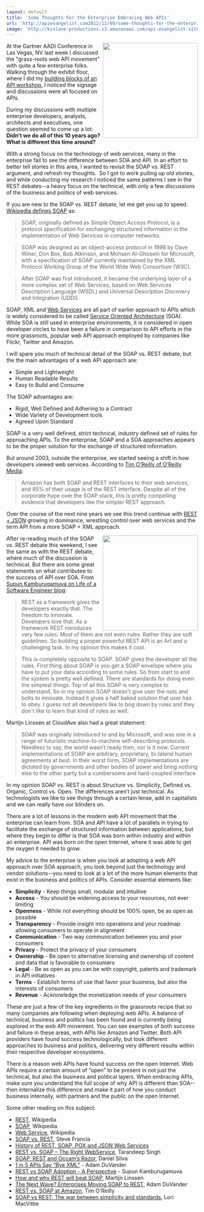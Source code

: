 ```yaml
---
layout: default
title: 'Some Thoughts For the Enterprise Embracing Web APIs'
url: 'http://apievangelist.com2012/12/09/some-thoughts-for-the-enterprise-embracing-web-apis/'
image: 'http://kinlane-productions.s3.amazonaws.com/api-evangelist-site/blog/enterprise-business.jpg'
---
```



<p>
     <img src="https://s3.amazonaws.com/kinlane-productions/api-evangelist/enterprise-business.jpg"  width="250" align="right" />
</p>
<p>
     At the Gartner AADI Conference in Las Vegas, NV last week I discussed the "grass-roots web API movement" with quite a few enterprise folks. Walking through the exhibit floor, where I did my <a href="/2012/11/30/my-api-building-blocks-workshop-with-intel-at-the-gartner-aadi-conference/">building blocks of an API workshop</a>, I noticed the signage and discussions were all focused on APIs.
</p>
<p>
     During my discussions with multiple enterprise developers, analysts, architects and executives, one question seemed to come up a lot: <strong>Didn’t we do all of this 10 years ago? What is different this time around?</strong>
</p>
<p>
     With a strong focus on the technology of web services, many in the enterprise fail to see the difference between SOA and API. In an effort to better tell stories in this area, I wanted to revisit the SOAP vs. REST argument, and refresh my thoughts.  So I got to work pulling up old stories, and while conducting my research I noticed the same patterns I see in the REST debates--a heavy focus on the technical, with only a few discussions of the business and politics of web services.
</p>
<p>
     If you are new to the SOAP vs. REST debate, let me get you up to speed. <a href="http://en.wikipedia.org/wiki/SOAP">Wikipedia defines SOAP</a> as:
</p>
<blockquote>
     SOAP, originally defined as Simple Object Access Protocol, is a protocol specification for exchanging structured information in the implementation of Web Services in computer networks.
</blockquote>
<blockquote>
     SOAP was designed as an object-access protocol in 1998 by Dave Winer, Don Box, Bob Atkinson, and Mohsen Al-Ghosein for Microsoft, with a specification of SOAP currently maintained by the XML Protocol Working Group of the World Wide Web Consortium (W3C).
</blockquote>
<blockquote>
     After SOAP was first introduced, it became the underlying layer of a more complex set of Web Services, based on Web Services Description Language (WSDL) and Universal Description Discovery and Integration (UDDI).
</blockquote>
<p>
     SOAP, XML and <a href="http://en.wikipedia.org/wiki/Web_Service">Web Services</a> are all part of earlier approach to APIs which is widely considered to be called <a href="http://en.wikipedia.org/wiki/Service-oriented_architecture">Service Oriented Architecture</a> (SOA). While SOA is still used in enterprise environments, it is considered in open developer circles to have been a failure in comparison to API efforts in the more grassroots, popular web API approach employed by companies like Flickr, Twitter and Amazon.
</p>
<p>
     I will spare you much of technical detail of the SOAP vs. REST debate, but the the main advantages of a web API approach are:
</p>
<ul >
     <li>Simple and Lightweight
     </li>
     <li>Human Readable Results
     </li>
     <li>Easy to Build and Consume
     </li>
</ul>
<p>
     The SOAP advantages are:
</p>
<ul >
     <li>Rigid, Well Defined and Adhering to a Contract
     </li>
     <li>Wide Variety of Development tools
     </li>
     <li>Agreed Upon Standard
     </li>
</ul>
<p>
     SOAP is a very well defined, strict technical, industry defined set of rules for approaching APIs. To the enterprise, SOAP and a SOA approaches appears to be the proper solution for the exchange of structured information.
</p>
<p>
     But around 2003, outside the enterprise, we started seeing a shift in how developers viewed web services. According to <a href="http://www.oreillynet.com/pub/wlg/3005">Tim O’Reilly of O’Reilly Media</a>:
</p>
<blockquote>
     Amazon has both SOAP and REST interfaces to their web services, and 85% of their usage is of the REST interface. Despite all of the corporate hype over the SOAP stack, this is pretty compelling evidence that developers like the simpler REST approach.
</blockquote>
<p>
     Over the course of the next nine years we see this trend continue with <a href="http://blog.programmableweb.com/2011/05/25/1-in-5-apis-say-bye-xml/">REST + JSON</a> growing in dominance, wrestling control over web services and the term API from a more SOAP + XML approach.
</p>
<p>
     <img src="https://s3.amazonaws.com/kinlane-productions/api-evangelist/enterprise-business-1.jpg"  width="250" align="right" />
</p>
<p>
     After re-reading much of the SOAP vs. REST debate this weekend, I see the same as with the REST debate, where much of the discussion is technical. But there are some great statements on what contributee to the success of API over SOA. From <a href="http://supunk.blogspot.com/2012/08/rest-vs-soap-adoption-perspective.html">Supun Kamburugamuva on Life of a Software Engineer blog</a>:
</p>
<blockquote>
     REST as a framework gives the developers exactly that. The freedom to innovate. Developers love that. As a framework REST introduces very few rules. Most of them are not even rules. Rather they are soft guidelines. So building a proper powerful REST API is an Art and a challenging task. In my opinion this makes it cool.
</blockquote>
<blockquote>
     This is completely opposite to SOAP. SOAP gives the developer all the rules. First thing about SOAP is you get a SOAP envelope where you have to put your data according to some rules. So from start to end the system is pretty well defined. There are standards for doing even the simplest things. Top of all this SOAP is very complex to understand. So in my opinion SOAP doesn't give user the nuts and bolts to innovate. Instead it gives a half baked solution that user has to obey. I guess not all developers like to bog down by rules and they don't like to learn that kind of rules as well.
</blockquote>
<p>
     Martijn Linssen at CloudAve also had a great statement:
</p>
<blockquote>
     SOAP was originally introduced to and by Microsoft, and was one in a range of futuristic machine-to-machine self-describing protocols. Needless to say, the world wasn’t ready then, nor is it now. Current implementations of SOAP are arbitrary, proprietary, bi-lateral human agreements at best. In their worst form, SOAP implementations are dictated by governments and other bodies of power and bring nothing else to the other party but a cumbersome and hard-coupled interface
</blockquote>
<p>
     In my opinion SOAP vs. REST is about Structure vs. Simplicity, Defined vs. Organic, Control vs. Open. The differences aren’t just technical. As technologists we like to see things through a certain lense, add in capitalists and we can really have our blinders on.
</p>
<p>
     There are a lot of lessons in the modern web API movement that the enterprise can learn from. SOA and API have a lot of parallels in trying to facilitate the exchange of structured information between applications, but where they begin to differ is that SOA was born within industry and within an enterprise. API was born on the open Internet, where it was able to get the oxygen it needed to grow.
</p>
<p>
     My advice to the enterprise is when you look at adopting a web API approach over SOA approach, you look beyond just the technology and vendor solutions--you need to look at a lot of the more human elements that exist in the business and politics of APIs. Consider essential elements like:
</p>
<ul >
     <li>
          <strong>Simplicity</strong> - Keep things small, modular and intuitive
     </li>
     <li>
          <strong>Access</strong> - You should be widening access to your resources, not ever limiting
     </li>
     <li>
          <strong>Openness</strong> - While not everything should be 100% open, be as open as possible
     </li>
     <li>
          <strong>Transparency</strong> - Provide insight into operations and your roadmap allowing consumers to operate in alignment
     </li>
     <li>
          <strong>Communication</strong> - Two way communication between you and your consumers
     </li>
     <li>
          <strong>Privacy</strong> - Protect the privacy of your consumers
     </li>
     <li>
          <strong>Ownership</strong> - Be open to alternative licensing and ownership of content and data that is favorable to consumers
     </li>
     <li>
          <strong>Legal</strong> - Be as open as you can be with copyright, patents and trademark in API initiatives
     </li>
     <li>
          <strong>Terms</strong> - Establish terms of use that favor your business, but also the interests of consumers
     </li>
     <li>
          <strong>Revenue</strong> - Acknowledge the monetization needs of your consumers
     </li>
</ul>
<p>
     These are just a few of the key ingredients in the grassroots recipe that so many companies are following when deploying web APIs. A balance of technical, business and politics has been found and is currently being explored in the web API movement. You can see examples of both success and failure in these areas, with APIs like Amazon and Twitter. Both API providers have found success technologically, but took different approaches to business and politics, delivering very different results within their respective developer ecosystems.
</p>
<p>
     There is a reason web APIs have found success on the open Internet. Web APIs require a certain amount of “open” to be present in not just the technical, but also the business and political layers. When embracing APIs, make sure you understand the full scope of why API is different than SOA--then internalize this difference and make it part of how you conduct business internally, with partners and the public on the open Internet.
</p>
<p>
     Some other reading on this subject:
</p>
<ul >
     <li>
          <a href="http://en.wikipedia.org/wiki/REST">REST</a>, Wikipedia
     </li>
     <li>
          <a href="http://en.wikipedia.org/wiki/SOAP">SOAP</a>, Wikipedia
     </li>
     <li>
          <a href="http://en.wikipedia.org/wiki/Web_Service">Web Service</a>, Wikipedia
     </li>
     <li>
          <a href="http://spf13.com/post/soap-vs-rest/">SOAP vs. REST</a>, Steve Francia
     </li>
     <li>
          <a href="http://www.servicestack.net/mythz_blog/?p=154">History of REST, SOAP, POX and JSON Web Services</a> 
     </li>
     <li>
          <a href="http://geeknizer.com/rest-vs-soap-using-http-choosing-the-right-webservice-protocol/">REST vs. SOAP – The Right WebService</a>, Tarandeep Singh
     </li>
     <li>
          <a href="http://silvanolte.com/blog/2009/12/01/soap-rest-and-occams-razor/">SOAP, REST and Occam’s Razor</a>, Daniel Silva
     </li>
     <li>
          <a href="http://blog.programmableweb.com/2011/05/25/1-in-5-apis-say-bye-xml/">1 in 5 APIs Say “Bye XML”</a> - Adam DuVander
     </li>
     <li>
          <a href="http://supunk.blogspot.com/2012/08/rest-vs-soap-adoption-perspective.html">REST vs SOAP Adoption - A Perspective</a> - Supun Kamburugamuva
     </li>
     <li>
          <a href="http://www.cloudave.com/22132/how-and-why-rest-will-beat-soap/">How and why REST will beat SOAP</a>, Martijn Linssen
     </li>
     <li>
          <a href="http://blog.programmableweb.com/2012/03/22/the-next-wave-enterprises-moving-soap-to-rest/">The Next Wave? Enterprises Moving SOAP to REST</a>, Adam DuVander
     </li>
     <li>
          <a href="http://www.oreillynet.com/pub/wlg/3005">REST vs. SOAP at Amazon</a>, Tim O'Reilly
     </li>
     <li>
          <a href="https://devcentral.f5.com/blogs/us/soap-vs-rest-the-war-between-simplicity-and-standards">SOAP vs REST: The war between simplicity and standards</a>, Lori MacVittie
     </li>
</ul>
